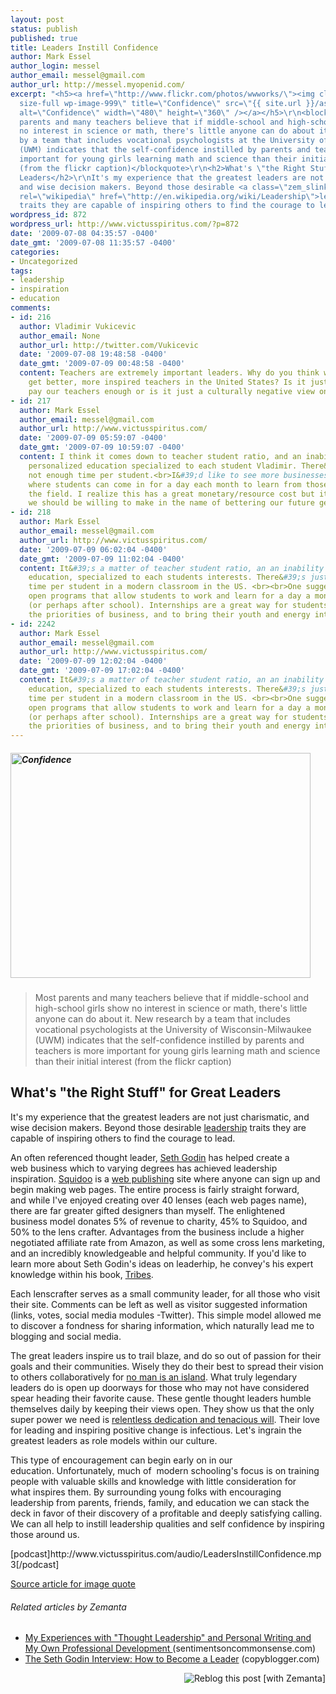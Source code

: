 ```yaml
---
layout: post
status: publish
published: true
title: Leaders Instill Confidence
author: Mark Essel
author_login: messel
author_email: messel@gmail.com
author_url: http://messel.myopenid.com/
excerpt: "<h5><a href=\"http://www.flickr.com/photos/wwworks/\"><img class=\"aligncenter
  size-full wp-image-999\" title=\"Confidence\" src=\"{{ site.url }}/assets/2009/07/Confidence.jpg\"
  alt=\"Confidence\" width=\"480\" height=\"360\" /></a></h5>\r\n<blockquote>Most
  parents and many teachers believe that if middle-school and high-school girls show
  no interest in science or math, there's little anyone can do about it. New research
  by a team that includes vocational psychologists at the University of Wisconsin-Milwaukee
  (UWM) indicates that the self-confidence instilled by parents and teachers is more
  important for young girls learning math and science than their initial interest
  (from the flickr caption)</blockquote>\r\n<h2>What's \"the Right Stuff\" for Great
  Leaders</h2>\r\nIt's my experience that the greatest leaders are not just charismatic,
  and wise decision makers. Beyond those desirable <a class=\"zem_slink\" title=\"Leadership\"
  rel=\"wikipedia\" href=\"http://en.wikipedia.org/wiki/Leadership\">leadership</a>
  traits they are capable of inspiring others to find the courage to lead."
wordpress_id: 872
wordpress_url: http://www.victusspiritus.com/?p=872
date: '2009-07-08 04:35:57 -0400'
date_gmt: '2009-07-08 11:35:57 -0400'
categories:
- Uncategorized
tags:
- leadership
- inspiration
- education
comments:
- id: 216
  author: Vladimir Vukicevic
  author_email: None
  author_url: http://twitter.com/Vukicevic
  date: '2009-07-08 19:48:58 -0400'
  date_gmt: '2009-07-09 00:48:58 -0400'
  content: Teachers are extremely important leaders. Why do you think we don&#39;t
    get better, more inspired teachers in the United States? Is it just that we don&#39;t
    pay our teachers enough or is it just a culturally negative view on teaching?
- id: 217
  author: Mark Essel
  author_email: messel@gmail.com
  author_url: http://www.victusspiritus.com/
  date: '2009-07-09 05:59:07 -0400'
  date_gmt: '2009-07-09 10:59:07 -0400'
  content: I think it comes down to teacher student ratio, and an inability to have
    personalized education specialized to each student Vladimir. There&#39;s just
    not enough time per student.<br>I&#39;d like to see more businesses have programs
    where students can come in for a day each month to learn from those who are in
    the field. I realize this has a great monetary/resource cost but it&#39;s one
    we should be willing to make in the name of bettering our future generations.
- id: 218
  author: Mark Essel
  author_email: messel@gmail.com
  author_url: http://www.victusspiritus.com/
  date: '2009-07-09 06:02:04 -0400'
  date_gmt: '2009-07-09 11:02:04 -0400'
  content: It&#39;s a matter of teacher student ratio, an an inability to have personalized
    education, specialized to each students interests. There&#39;s just not enough
    time per student in a modern classroom in the US. <br><br>One suggestion is to
    open programs that allow students to work and learn for a day a month within businesses
    (or perhaps after school). Internships are a great way for students to understand
    the priorities of business, and to bring their youth and energy into the workplace.
- id: 2242
  author: Mark Essel
  author_email: messel@gmail.com
  author_url: http://www.victusspiritus.com/
  date: '2009-07-09 12:02:04 -0400'
  date_gmt: '2009-07-09 17:02:04 -0400'
  content: It&#39;s a matter of teacher student ratio, an an inability to have personalized
    education, specialized to each students interests. There&#39;s just not enough
    time per student in a modern classroom in the US. <br><br>One suggestion is to
    open programs that allow students to work and learn for a day a month within businesses
    (or perhaps after school). Internships are a great way for students to understand
    the priorities of business, and to bring their youth and energy into the workplace.
---
```

<h5><a href="http://www.flickr.com/photos/wwworks/"><img class="aligncenter size-full wp-image-999" title="Confidence" src="{{ site.url }}/assets/2009/07/Confidence.jpg" alt="Confidence" width="480" height="360" /></a></h5>
<blockquote><p>Most parents and many teachers believe that if middle-school and high-school girls show no interest in science or math, there's little anyone can do about it. New research by a team that includes vocational psychologists at the University of Wisconsin-Milwaukee (UWM) indicates that the self-confidence instilled by parents and teachers is more important for young girls learning math and science than their initial interest (from the flickr caption)</p></blockquote>
<h2>What's "the Right Stuff" for Great Leaders</h2>
<p>It's my experience that the greatest leaders are not just charismatic, and wise decision makers. Beyond those desirable <a class="zem_slink" title="Leadership" rel="wikipedia" href="http://en.wikipedia.org/wiki/Leadership">leadership</a> traits they are capable of inspiring others to find the courage to lead.<a id="more"></a><a id="more-872"></a></p>
<p>An often referenced thought leader, <a class="zem_slink" title="Seth Godin" rel="homepage" href="http://www.sethgodin.com/">Seth Godin</a> has helped create a web business which to varying degrees has achieved leadership inspiration. <a class="zem_slink" title="Squidoo" rel="homepage" href="http://www.squidoo.com/">Squidoo</a> is a <a class="zem_slink" title="Website" rel="wikipedia" href="http://en.wikipedia.org/wiki/Website">web publishing</a> site where anyone can sign up and begin making web pages. The entire process is fairly straight forward, and while I've enjoyed creating over 40 lenses (each web pages name), there are far greater gifted designers than myself. The enlightened business model donates 5% of revenue to charity, 45% to Squidoo, and 50% to the lens crafter. Advantages from the business include a higher negotiated affiliate rate from Amazon, as well as some cross lens marketing, and an incredibly knowledgeable and helpful community. If you'd like to learn more about Seth Godin's ideas on leaderhip, he convey's his expert knowledge within his book, <a href="http://www.amazon.com/gp/product/1591842336?ie=UTF8&amp;tag=dream06-20&amp;linkCode=as2&amp;camp=1789&amp;creative=390957&amp;creativeASIN=1591842336">Tribes</a>.</p>
<p>Each lenscrafter serves as a small community leader, for all those who visit their site. Comments can be left as well as visitor suggested information (links, votes, social media modules -Twitter). This simple model allowed me to discover a fondness for sharing information, which naturally lead me to blogging and social media.</p>
<p>The great leaders inspire us to trail blaze, and do so out of passion for their goals and their communities. Wisely they do their best to spread their vision to others collaboratively for <a href="http://isu.indstate.edu/ilnprof/ENG451/ISLAND/index.html">no man is an island</a>. What truly legendary leaders do is open up doorways for those who may not have considered spear heading their favorite cause. These gentle thought leaders humble themselves daily by keeping their views open. They show us that the only super power we need is <a href="http://victusfate.github.io/victusspiritus/uncategorized/2009/06/15/legendary-leaders-just-dont-quit/">relentless dedication and tenacious will</a>. Their love for leading and inspiring positive change is infectious. Let's ingrain the greatest leaders as role models within our culture.</p>
<p>This type of encouragement can begin early on in our education. Unfortunately, much of  modern schooling's focus is on training people with valuable skills and knowledge with little consideration for what inspires them. By surrounding young folks with encouraging leadership from parents, friends, family, and education we can stack the deck in favor of their discovery of a profitable and deeply satisfying calling. We can all help to instill leadership qualities and self confidence by inspiring those around us.</p>
<p>[podcast]http://www.victusspiritus.com/audio/LeadersInstillConfidence.mp3[/podcast]</p>
<p><a href="http://www.sciencedaily.com/releases/2008/09/080905153807.htm">Source article for image quote</a></p>
<h6 class="zemanta-related-title" style="font-size: 1em;">Related articles by Zemanta</h6>
<ul class="zemanta-article-ul">
<li class="zemanta-article-ul-li"><a href="http://www.sentimentsoncommonsense.com/?p=298"> My Experiences with "Thought Leadership" and Personal Writing and My Own Professional Development </a> (sentimentsoncommonsense.com)</li>
<li class="zemanta-article-ul-li"><a href="http://www.copyblogger.com/become-a-leader/">The Seth Godin Interview: How to Become a Leader</a> (copyblogger.com)</li>
</ul>
<div class="zemanta-pixie" style="margin-top: 10px; height: 15px;"><a class="zemanta-pixie-a" title="Reblog this post [with Zemanta]" href="http://reblog.zemanta.com/zemified/b9226b9b-cd18-46bc-861e-759744e5f93f/"><img class="zemanta-pixie-img" style="border: none; float: right;" src="http://img.zemanta.com/reblog_e.png?x-id=b9226b9b-cd18-46bc-861e-759744e5f93f" alt="Reblog this post [with Zemanta]" /></a><span class="zem-script more-related pretty-attribution"><script src="http://static.zemanta.com/readside/loader.js" type="text/javascript"></script></span></div>
